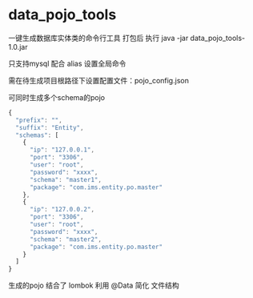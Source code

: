 # data_pojo_tools

一键生成数据库实体类的命令行工具 打包后 执行 java -jar data_pojo_tools-1.0.jar

只支持mysql 配合 alias 设置全局命令

需在待生成项目根路径下设置配置文件：pojo_config.json

可同时生成多个schema的pojo
```javascript
{
  "prefix": "",
  "suffix": "Entity",
  "schemas": [
    {
      "ip": "127.0.0.1",
      "port": "3306",
      "user": "root",
      "password": "xxxx",
      "schema": "master1",
      "package": "com.ims.entity.po.master"
    },
    {
      "ip": "127.0.0.2",
      "port": "3306",
      "user": "root",
      "password": "xxxx",
      "schema": "master2",
      "package": "com.ims.entity.po.master"
    }
  ]
}
```
生成的pojo 结合了 lombok 利用 @Data 简化 文件结构

